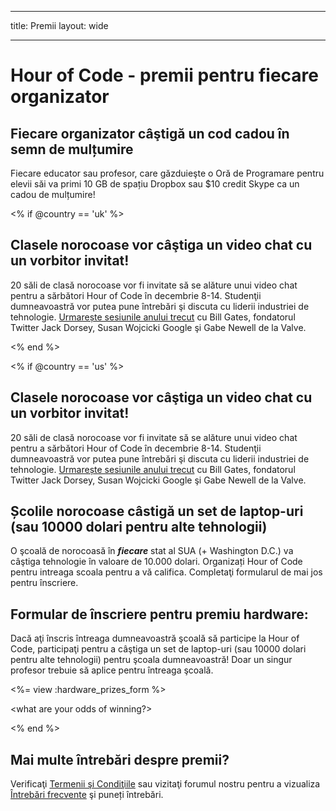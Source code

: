 * * *

title: Premii layout: wide

* * *

# Hour of Code - premii pentru fiecare organizator

## Fiecare organizator câştigă un cod cadou în semn de mulțumire

Fiecare educator sau profesor, care găzduieşte o Oră de Programare pentru elevii săi va primi 10 GB de spațiu Dropbox sau $10 credit Skype ca un cadou de mulțumire!

<% if @country == 'uk' %>

## Clasele norocoase vor câştiga un video chat cu un vorbitor invitat!

20 săli de clasă norocoase vor fi invitate să se alăture unui video chat pentru a sărbători Hour of Code în decembrie 8-14. Studenţii dumneavoastră vor putea pune întrebări şi discuta cu liderii industriei de tehnologie. [Urmarește sesiunile anului trecut](http://www.youtube.com/playlist?list=PLzdnOPI1iJNckJ81gRpJe5mR7imAHDl9a) cu Bill Gates, fondatorul Twitter Jack Dorsey, Susan Wojcicki Google şi Gabe Newell de la Valve.

<% end %>

<% if @country == 'us' %>

## Clasele norocoase vor câştiga un video chat cu un vorbitor invitat!

20 săli de clasă norocoase vor fi invitate să se alăture unui video chat pentru a sărbători Hour of Code în decembrie 8-14. Studenţii dumneavoastră vor putea pune întrebări şi discuta cu liderii industriei de tehnologie. [Urmarește sesiunile anului trecut](http://www.youtube.com/playlist?list=PLzdnOPI1iJNckJ81gRpJe5mR7imAHDl9a) cu Bill Gates, fondatorul Twitter Jack Dorsey, Susan Wojcicki Google şi Gabe Newell de la Valve.

## Școlile norocoase câstigă un set de laptop-uri (sau 10000 dolari pentru alte tehnologii)

O şcoală de norocoasă în ***fiecare*** stat al SUA (+ Washington D.C.) va câştiga tehnologie în valoare de 10.000 dolari. Organizați Hour of Code pentru intreaga scoala pentru a vă califica. Completaţi formularul de mai jos pentru înscriere.

## Formular de înscriere pentru premiu hardware:

Dacă aţi înscris întreaga dumneavoastră şcoală să participe la Hour of Code, participaţi pentru a câştiga un set de laptop-uri (sau 10000 dolari pentru alte tehnologii) pentru şcoala dumneavoastră! Doar un singur profesor trebuie să aplice pentru întreaga şcoală.

<%= view :hardware_prizes_form %>

<what are your odds of winning?>

<see a list of all schools signed up for the hour code in your state. one public k-12 school every u.s. state will win class-set laptops.>

<% end %>

## Mai multe întrebări despre premii?

Verificaţi [Termenii şi Condiţiile](/prizes-terms) sau vizitaţi forumul nostru pentru a vizualiza [Întrebări frecvente](http://support.code.org) şi puneți întrebări.